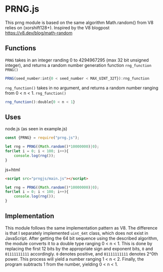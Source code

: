# PRNG.js
This prng module is based on the same algorithm Math.random() from V8 relies on (xorshift128+).
Inspired by the V8 blogpost https://v8.dev/blog/math-random

## Functions
`PRNG` takes in an integer randing 0 to 4294967295 (max 32 bit unsigned integer), and returns a random number generation function `rng_function`  
`PRNG()`
```js
PRNG(seed_number:int{0 < seed_number < MAX_UINT_32T}):rng_function
```
`rng_function()` takes in no argument, and returns a random number ranging from 0 < n < 1.
`rng_function()`  
```js
rng_function():double{0 < n < 1}
```

## Uses
node.js (as seen in example.js)
```js
const {PRNG} = require("prng.js");

let rng = PRNG((Math.random()*10000000)|0);
for(let i = 0; i < 100; i++){
    console.log(rng());
}
```
js+html
```html
<script src="prngjs/main.js"></script>
```
```js
let rng = PRNG((Math.random()*10000000)|0);
for(let i = 0; i < 100; i++){
    console.log(rng());
}
```


## Implementation
This module follows the same implementation pattern as V8. The difference is that I separately implemented `uint_64t` class, which does not exist in JavaScript.
After getting the 64 bit sequence using the described algorithm, the module converts it to a double type ranging 0 < n < 1. This is done by replacing the first 12 bits by the appropriate sign and exponent bits, `0` and `01111111111` accordingly. `0` denotes positive, and `01111111111` denotes 2^0th power. This process will yield a number ranging 1 < n < 2. Finally, the program subtracts 1 from the number, yielding 0 < n < 1. 